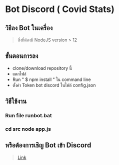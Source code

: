 # Bot Discord ( Covid Stats)
## วิธีลง Bot ในเครื่อง
> สิ่งที่ต้องมี NodeJS version > 12

## ขั้นตอนการลง
* clone/download repository นี้
* แตกไฟล์
* Run " $ npm install " ใน command line 
* ตั้งค่า Token bot discord ในไฟล์ config.json

## วิธีใช้งาน
### Run file runbot.bat
### cd src node app.js

## หรือต้องการเชิญ Bot เข้า Discord 
> [Link](https://discord.com/oauth2/authorize?client_id=710709959087751270&scope=bot&permissions=8)

